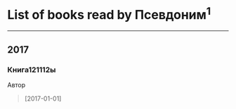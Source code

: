 # List of books read by Псевдоним<sup>1</sup>
---

## 2017

### Книга121112ы
Автор
> [2017-01-01] 



